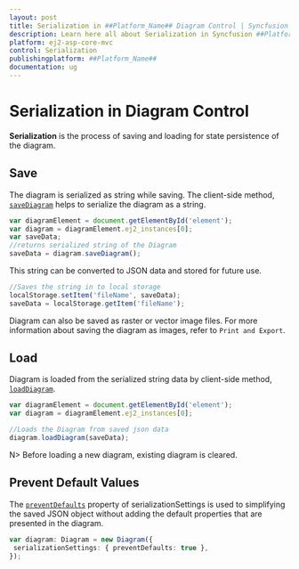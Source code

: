 ```yaml
---
layout: post
title: Serialization in ##Platform_Name## Diagram Control | Syncfusion
description: Learn here all about Serialization in Syncfusion ##Platform_Name## Diagram component of Syncfusion Essential JS 2 and more.
platform: ej2-asp-core-mvc
control: Serialization
publishingplatform: ##Platform_Name##
documentation: ug
---
```



# Serialization in Diagram Control

**Serialization** is the process of saving and loading for state persistence of the diagram.

## Save

The diagram is serialized as string while saving. The client-side method, [`saveDiagram`](../api/diagram#saveDiagram) helps to serialize the diagram as a string.

```javascript
var diagramElement = document.getElementById('element');
var diagram = diagramElement.ej2_instances[0];
var saveData;
//returns serialized string of the Diagram
saveData = diagram.saveDiagram();

```

This string can be converted to JSON data and stored for future use.

```javascript
//Saves the string in to local storage
localStorage.setItem('fileName', saveData);
saveData = localStorage.getItem('fileName');

```

Diagram can also be saved as raster or vector image files. For more information about saving the diagram as images, refer to `Print and Export`.

## Load

Diagram is loaded from the serialized string data by client-side method, [`loadDiagram`](../api/diagram#loadDiagram).

```javascript
var diagramElement = document.getElementById('element');
var diagram = diagramElement.ej2_instances[0];

//Loads the Diagram from saved json data
diagram.loadDiagram(saveData);

```

N> Before loading a new diagram, existing diagram is cleared.

## Prevent Default Values

The [`preventDefaults`](https://help.syncfusion.com/cr/aspnetcore-js2/Syncfusion.EJ2.Diagrams.DiagramSerializationSettings.html#Syncfusion_EJ2_Diagrams_DiagramSerializationSettings_PreventDefaults) property of serializationSettings is used to simplifying the saved JSON object without adding the default properties that are presented in the diagram.

```typescript
var diagram: Diagram = new Diagram({
 serializationSettings: { preventDefaults: true },
});
```